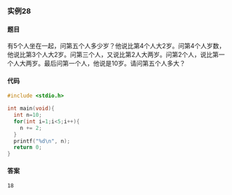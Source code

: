 ### 实例28

#### 题目

有5个人坐在一起，问第五个人多少岁？他说比第4个人大2岁。问第4个人岁数，他说比第3个人大2岁。问第三个人，又说比第2人大两岁。问第2个人，说比第一个人大两岁。最后问第一个人，他说是10岁。请问第五个人多大？

#### 代码

```c
#include <stdio.h>

int main(void){
  int n=10;
  for(int i=1;i<5;i++){
    n += 2;
  }
  printf("%d\n", n);
  return 0;
}
```

#### 答案

```
18
```
